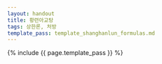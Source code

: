 ```yaml
---
layout: handout
title: 황련아교탕
tags: 상한론, 처방
template_pass: template_shanghanlun_formulas.md
---
```



{% include {{ page.template_pass }} %}